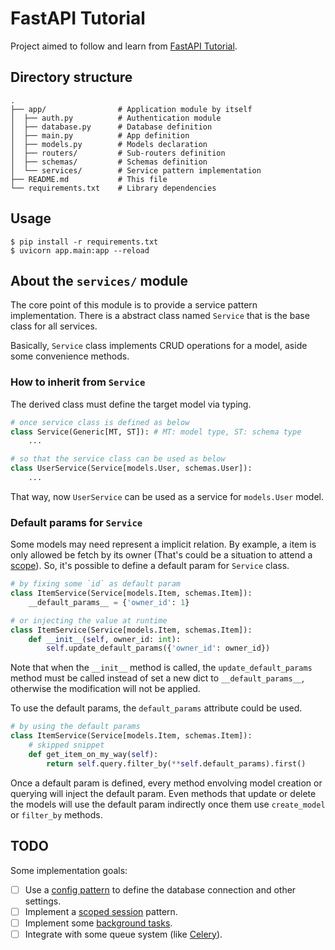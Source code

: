 # FastAPI Tutorial

Project aimed to follow and learn from [FastAPI Tutorial][fastapi-tutorial].

## Directory structure

```
.
├── app/                # Application module by itself
│  ├── auth.py          # Authentication module
│  ├── database.py      # Database definition
│  ├── main.py          # App definition
│  ├── models.py        # Models declaration
│  ├── routers/         # Sub-routers definition
│  ├── schemas/         # Schemas definition
│  └── services/        # Service pattern implementation
├── README.md           # This file
└── requirements.txt    # Library dependencies
```

## Usage

```
$ pip install -r requirements.txt
$ uvicorn app.main:app --reload
```

## About the `services/` module

The core point of this module is to provide a service pattern implementation.
There is a abstract class named `Service` that is the base class for all services.

Basically, `Service` class implements CRUD operations for a model, aside some convenience methods.

### How to inherit from `Service`

The derived class must define the target model via typing.

```python
# once service class is defined as below
class Service(Generic[MT, ST]): # MT: model type, ST: schema type
    ...

# so that the service class can be used as below
class UserService(Service[models.User, schemas.User]):
    ...
```

That way, now `UserService` can be used as a service for `models.User` model.


### Default params for `Service`

Some models may need represent a implicit relation. By example, a item is only allowed be fetch by its owner (That's could be a situation to attend a [scope][fastapi-oauth2-scopes]). So, it's possible to define a default param for `Service` class.

```python
# by fixing some `id` as default param
class ItemService(Service[models.Item, schemas.Item]):
    __default_params__ = {'owner_id': 1}

# or injecting the value at runtime
class ItemService(Service[models.Item, schemas.Item]):
    def __init__(self, owner_id: int):
        self.update_default_params({'owner_id': owner_id})
```

Note that when the `__init__` method is called, the `update_default_params` method must be called instead of set a new dict to `__default_params__`, otherwise the modification will not be applied.

To use the default params, the `default_params` attribute could be used.

```python
# by using the default params
class ItemService(Service[models.Item, schemas.Item]):
    # skipped snippet
    def get_item_on_my_way(self):
        return self.query.filter_by(**self.default_params).first()
```

Once a default param is defined, every method envolving model creation or querying will inject the default param.
Even methods that update or delete the models will use the default param indirectly once them use `create_model` or `filter_by` methods.

## TODO

Some implementation goals:
- [ ] Use a [config pattern][fastapi-config] to define the database connection and other settings.
- [ ] Implement a [scoped session][fastapi-oauth2-scopes] pattern.
- [ ] Implement some [background tasks][fastapi-background-tasks].
- [ ] Integrate with some queue system (like [Celery][fastapi-celery]).

[fastapi-background-tasks]: https://fastapi.tiangolo.com/advanced/background-tasks/
[fastapi-celery]: https://fastapi.tiangolo.com/tutorial/background-tasks/?h=celery#caveat
[fastapi-config]: https://fastapi.tiangolo.com/advanced/settings/#the-config-file
[fastapi-oauth2-scopes]: https://fastapi.tiangolo.com/advanced/security/oauth2-scopes/
[fastapi-tutorial]: https://fastapi.tiangolo.com/tutorial/
